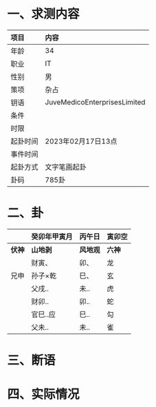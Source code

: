 # 一、求测内容
|项目|内容|
|:-|:-|
|年龄|34|
|职业|IT|
|性别|男|
|策项|杂占|
|钥语|JuveMedicoEnterprisesLimited|
|条件||
|时限||
|起卦时间|2023年02月17日13点|
|事件时间||
|起卦方式|文字笔画起卦|
|卦码|785卦|

# 二、卦
||癸卯年甲寅月|丙午日|寅卯空|
|:-|:-|:-|:-|
|**伏神**|**山地剥**|**风地观**|**六神**|
||财寅、|卯、|龙|
|兄申|孙子×乾|巳、|玄|
||父戌..|未..|虎|
||财卯..|卯..|蛇|
||官巳..应|巳..|勾|
||父未..|未..|雀|


# 三、断语

# 四、实际情况